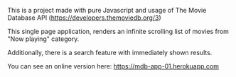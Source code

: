 This is a project made with pure Javascript and usage of The Movie Database API (https://developers.themoviedb.org/3)

This single page application, renders an infinite scrolling list of movies from "Now playing" category.

Additionally, there is a search feature with immediately shown results.

You can see an online version here: https://mdb-app-01.herokuapp.com